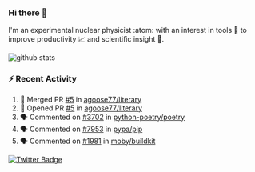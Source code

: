 ### Hi there 👋 

I'm an experimental nuclear physicist :atom: with an interest in tools :wrench: to improve productivity :chart_with_upwards_trend: and scientific insight :telescope:.

![github stats](https://github-readme-stats.vercel.app/api?username=agoose77&show_icons=true&hide_rank=true&hide_title=true&bg_color=30,e76445,904e95&text_color=efe3ec&icon_color=efe3ec)
<!--
**agoose77/agoose77** is a ✨ _special_ ✨ repository because its `README.md` (this file) appears on your GitHub profile.

Here are some ideas to get you started:

- 🔭 I’m currently working on ...
- 🌱 I’m currently learning ...
- 👯 I’m looking to collaborate on ...
- 🤔 I’m looking for help with ...
- 💬 Ask me about ...
- 📫 How to reach me: ...
- 😄 Pronouns: ...
- ⚡ Fun fact: ...
-->

### :zap: Recent Activity
<!--START_SECTION:activity-->
1. 🎉 Merged PR [#5](https://github.com/agoose77/literary/pull/5) in [agoose77/literary](https://github.com/agoose77/literary)
2. 💪 Opened PR [#5](https://github.com/agoose77/literary/pull/5) in [agoose77/literary](https://github.com/agoose77/literary)
3. 🗣 Commented on [#3702](https://github.com/python-poetry/poetry/issues/3702) in [python-poetry/poetry](https://github.com/python-poetry/poetry)
4. 🗣 Commented on [#7953](https://github.com/pypa/pip/issues/7953) in [pypa/pip](https://github.com/pypa/pip)
5. 🗣 Commented on [#1981](https://github.com/moby/buildkit/issues/1981) in [moby/buildkit](https://github.com/moby/buildkit)
<!--END_SECTION:activity-->


[![Twitter Badge](https://img.shields.io/twitter/follow/agoose77?style=flat-square&logo=Twitter&logoColor=white&color=cornflowerblue)](https://twitter.com/agoose77)

